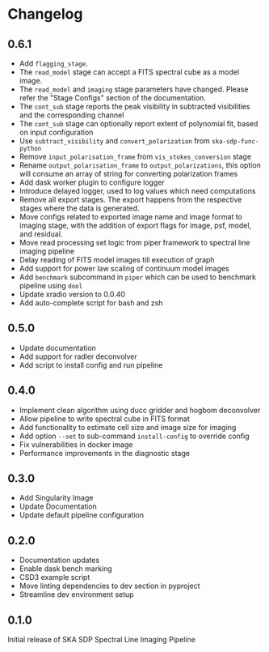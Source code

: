 # Changelog

## 0.6.1

- Add `flagging_stage`.
- The `read_model` stage can accept a FITS spectral cube as a model image.
- The `read_model` and `imaging` stage parameters have changed. Please refer the "Stage Configs" section of the documentation.
- The `cont_sub` stage reports the peak visibility in subtracted visibilities and the corresponding channel
- The `cont_sub` stage can optionally report extent of polynomial fit, based on input configuration
- Use `subtract_visibility` and `convert_polarization` from `ska-sdp-func-python`
- Remove `input_polarisation_frame` from `vis_stokes_conversion` stage
- Rename `output_polarisation_frame` to `output_polarizations`, this option will consume an array of string for converting polarization frames
- Add dask worker plugin to configure logger
- Introduce delayed logger, used to log values which need computations
- Remove all export stages. The export happens from the respective stages where the data is generated.
- Move configs related to exported image name and image format to imaging stage, with the addition of export flags for image, psf, model, and residual.
- Move read processing set logic from piper framework to spectral line imaging pipeline
- Delay reading of FITS model images till execution of graph
- Add support for power law scaling of continuum model images
- Add `benchmark` subcommand in `piper` which can be used to benchmark pipeline using `dool`
- Update xradio version to 0.0.40
- Add auto-complete script for bash and zsh

## 0.5.0

- Update documentation
- Add support for radler deconvolver
- Add script to install config and run pipeline

## 0.4.0

- Implement clean algorithm using ducc gridder and hogbom deconvolver
- Allow pipeline to write spectral cube in FITS format
- Add functionality to estimate cell size and image size for imaging
- Add option `--set` to sub-command `install-config` to override config
- Fix vulnerabilities in docker image
- Performance improvements in the diagnostic stage

## 0.3.0

- Add Singularity Image
- Update Documentation
- Update default pipeline configuration

## 0.2.0

- Documentation updates
- Enable dask bench marking
- CSD3 example script
- Move linting dependencies to dev section in pyproject
- Streamline dev environment setup

## 0.1.0

Initial release of SKA SDP Spectral Line Imaging Pipeline
